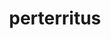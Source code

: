 ---
title: perterritus
meaning: frightened
ch: five
pos: totadjective
femstem: perterrit
femend: a
neutstem: perterrit
neutend: um
---